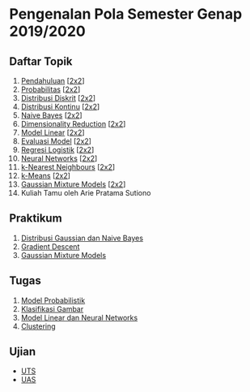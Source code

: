 # Pengenalan Pola Semester Genap 2019/2020

## Daftar Topik

1. [Pendahuluan](01-intro.pdf) [[2x2](01-intro-2x2.pdf)]
2. [Probabilitas](02-probability.pdf) [[2x2](02-probability-2x2.pdf)]
3. [Distribusi Diskrit](03-discrete.pdf) [[2x2](03-discrete-2x2.pdf)]
4. [Distribusi Kontinu](04-continuous.pdf) [[2x2](04-continuous-2x2.pdf)]
5. [Naive Bayes](05-nb.pdf) [[2x2](05-nb-2x2.pdf)]
6. [Dimensionality Reduction](06-dim.pdf) [[2x2](06-dim-2x2.pdf)]
7. [Model Linear](07-linear.pdf) [[2x2](07-linear-2x2.pdf)]
8. [Evaluasi Model](08-eval.pdf) [[2x2](08-eval-2x2.pdf)]
9. [Regresi Logistik](09-logistic.pdf) [[2x2](09-logistic-2x2.pdf)]
10. [Neural Networks](10-nets.pdf) [[2x2](10-nets-2x2.pdf)]
11. [k-Nearest Neighbours](11-knn.pdf) [[2x2](11-knn-2x2.pdf)]
12. [k-Means](12-kmeans.pdf) [[2x2](12-kmeans-2x2.pdf)]
13. [Gaussian Mixture Models](13-gmm.pdf) [[2x2](13-gmm-2x2.pdf)]
14. Kuliah Tamu oleh Arie Pratama Sutiono

## Praktikum

1. [Distribusi Gaussian dan Naive Bayes](https://colab.research.google.com/github/aliakbars/uai-mlpr/blob/master/scripts/lab1.ipynb)
2. [Gradient Descent](https://colab.research.google.com/github/aliakbars/uai-mlpr/blob/master/scripts/lab2.ipynb)
3. [Gaussian Mixture Models](https://colab.research.google.com/github/aliakbars/uai-mlpr/blob/master/scripts/lab3.ipynb)

## Tugas

1. [Model Probabilistik](https://colab.research.google.com/github/aliakbars/uai-mlpr/blob/master/scripts/tugas1b.ipynb)
2. [Klasifikasi Gambar](https://colab.research.google.com/github/aliakbars/uai-mlpr/blob/master/scripts/tugas2b.ipynb)
3. [Model Linear dan Neural Networks](https://colab.research.google.com/github/aliakbars/uai-mlpr/blob/master/scripts/tugas3.ipynb)
4. [Clustering](https://colab.research.google.com/github/aliakbars/uai-mlpr/blob/master/scripts/tugas4.ipynb)

## Ujian

* [UTS](exam/exam2020.ipynb)
* [UAS](exam/final-exam2020.ipynb)
